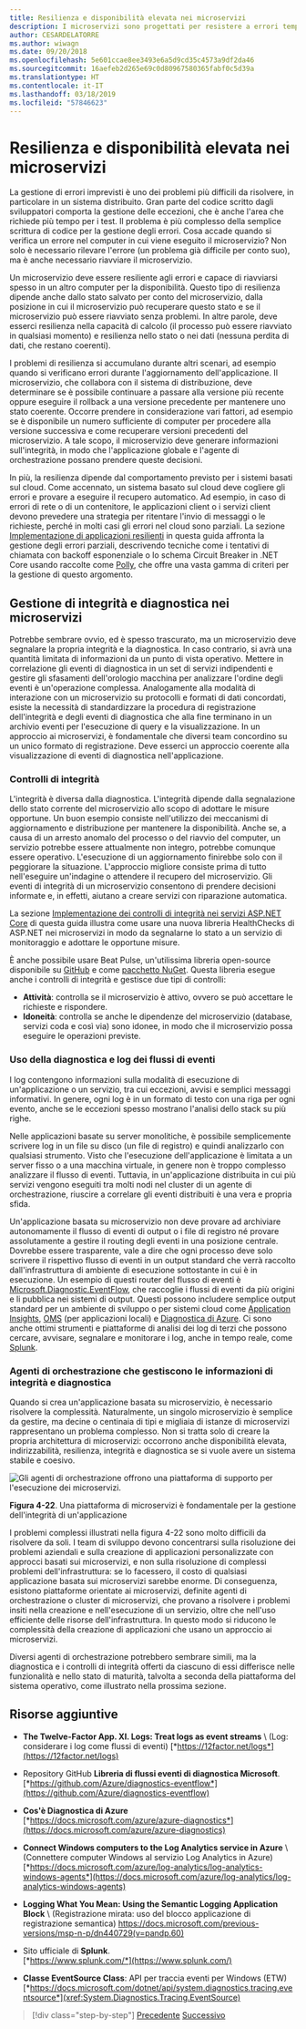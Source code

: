 ```yaml
---
title: Resilienza e disponibilità elevata nei microservizi
description: I microservizi sono progettati per resistere a errori temporanei di rete e dipendenze che per raggiungere una disponibilità elevata devono essere resilienti.
author: CESARDELATORRE
ms.author: wiwagn
ms.date: 09/20/2018
ms.openlocfilehash: 5e601ccae8ee3493e6a5d9cd35c4573a9df2da46
ms.sourcegitcommit: 16aefeb2d265e69c0d80967580365fabf0c5d39a
ms.translationtype: HT
ms.contentlocale: it-IT
ms.lasthandoff: 03/18/2019
ms.locfileid: "57846623"
---
```

# <a name="resiliency-and-high-availability-in-microservices"></a>Resilienza e disponibilità elevata nei microservizi

La gestione di errori imprevisti è uno dei problemi più difficili da risolvere, in particolare in un sistema distribuito. Gran parte del codice scritto dagli sviluppatori comporta la gestione delle eccezioni, che è anche l'area che richiede più tempo per i test. Il problema è più complesso della semplice scrittura di codice per la gestione degli errori. Cosa accade quando si verifica un errore nel computer in cui viene eseguito il microservizio? Non solo è necessario rilevare l'errore (un problema già difficile per conto suo), ma è anche necessario riavviare il microservizio.

Un microservizio deve essere resiliente agli errori e capace di riavviarsi spesso in un altro computer per la disponibilità. Questo tipo di resilienza dipende anche dallo stato salvato per conto del microservizio, dalla posizione in cui il microservizio può recuperare questo stato e se il microservizio può essere riavviato senza problemi. In altre parole, deve esserci resilienza nella capacità di calcolo (il processo può essere riavviato in qualsiasi momento) e resilienza nello stato o nei dati (nessuna perdita di dati, che restano coerenti).

I problemi di resilienza si accumulano durante altri scenari, ad esempio quando si verificano errori durante l'aggiornamento dell'applicazione. Il microservizio, che collabora con il sistema di distribuzione, deve determinare se è possibile continuare a passare alla versione più recente oppure eseguire il rollback a una versione precedente per mantenere uno stato coerente. Occorre prendere in considerazione vari fattori, ad esempio se è disponibile un numero sufficiente di computer per procedere alla versione successiva e come recuperare versioni precedenti del microservizio. A tale scopo, il microservizio deve generare informazioni sull'integrità, in modo che l'applicazione globale e l'agente di orchestrazione possano prendere queste decisioni.

In più, la resilienza dipende dal comportamento previsto per i sistemi basati sul cloud. Come accennato, un sistema basato sul cloud deve cogliere gli errori e provare a eseguire il recupero automatico. Ad esempio, in caso di errori di rete o di un contenitore, le applicazioni client o i servizi client devono prevedere una strategia per ritentare l'invio di messaggi o le richieste, perché in molti casi gli errori nel cloud sono parziali. La sezione [Implementazione di applicazioni resilienti](../implement-resilient-applications/index.md) in questa guida affronta la gestione degli errori parziali, descrivendo tecniche come i tentativi di chiamata con backoff esponenziale o lo schema Circuit Breaker in .NET Core usando raccolte come [Polly](https://github.com/App-vNext/Polly), che offre una vasta gamma di criteri per la gestione di questo argomento.

## <a name="health-management-and-diagnostics-in-microservices"></a>Gestione di integrità e diagnostica nei microservizi

Potrebbe sembrare ovvio, ed è spesso trascurato, ma un microservizio deve segnalare la propria integrità e la diagnostica. In caso contrario, si avrà una quantità limitata di informazioni da un punto di vista operativo. Mettere in correlazione gli eventi di diagnostica in un set di servizi indipendenti e gestire gli sfasamenti dell'orologio macchina per analizzare l'ordine degli eventi è un'operazione complessa. Analogamente alla modalità di interazione con un microservizio su protocolli e formati di dati concordati, esiste la necessità di standardizzare la procedura di registrazione dell'integrità e degli eventi di diagnostica che alla fine terminano in un archivio eventi per l'esecuzione di query e la visualizzazione. In un approccio ai microservizi, è fondamentale che diversi team concordino su un unico formato di registrazione. Deve esserci un approccio coerente alla visualizzazione di eventi di diagnostica nell'applicazione.

### <a name="health-checks"></a>Controlli di integrità

L'integrità è diversa dalla diagnostica. L'integrità dipende dalla segnalazione dello stato corrente del microservizio allo scopo di adottare le misure opportune. Un buon esempio consiste nell'utilizzo dei meccanismi di aggiornamento e distribuzione per mantenere la disponibilità. Anche se, a causa di un arresto anomalo del processo o del riavvio del computer, un servizio potrebbe essere attualmente non integro, potrebbe comunque essere operativo. L'esecuzione di un aggiornamento finirebbe solo con il peggiorare la situazione. L'approccio migliore consiste prima di tutto nell'eseguire un'indagine o attendere il recupero del microservizio. Gli eventi di integrità di un microservizio consentono di prendere decisioni informate e, in effetti, aiutano a creare servizi con riparazione automatica.

La sezione [Implementazione dei controlli di integrità nei servizi ASP.NET Core](../implement-resilient-applications/monitor-app-health.md#implement-health-checks-in-aspnet-core-services) di questa guida illustra come usare una nuova libreria HealthChecks di ASP.NET nei microservizi in modo da segnalarne lo stato a un servizio di monitoraggio e adottare le opportune misure.

È anche possibile usare Beat Pulse, un'utilissima libreria open-source disponibile su [GitHub](https://github.com/Xabaril/BeatPulse) e come [pacchetto NuGet](https://www.nuget.org/packages/BeatPulse/). Questa libreria esegue anche i controlli di integrità e gestisce due tipi di controlli:

- **Attività**: controlla se il microservizio è attivo, ovvero se può accettare le richieste e rispondere. 
- **Idoneità**: controlla se anche le dipendenze del microservizio (database, servizi coda e così via) sono idonee, in modo che il microservizio possa eseguire le operazioni previste. 

### <a name="using-diagnostics-and-logs-event-streams"></a>Uso della diagnostica e log dei flussi di eventi

I log contengono informazioni sulla modalità di esecuzione di un'applicazione o un servizio, tra cui eccezioni, avvisi e semplici messaggi informativi. In genere, ogni log è in un formato di testo con una riga per ogni evento, anche se le eccezioni spesso mostrano l'analisi dello stack su più righe.

Nelle applicazioni basate su server monolitiche, è possibile semplicemente scrivere log in un file su disco (un file di registro) e quindi analizzarlo con qualsiasi strumento. Visto che l'esecuzione dell'applicazione è limitata a un server fisso o a una macchina virtuale, in genere non è troppo complesso analizzare il flusso di eventi. Tuttavia, in un'applicazione distribuita in cui più servizi vengono eseguiti tra molti nodi nel cluster di un agente di orchestrazione, riuscire a correlare gli eventi distribuiti è una vera e propria sfida.

Un'applicazione basata su microservizio non deve provare ad archiviare autonomamente il flusso di eventi di output o i file di registro né provare assolutamente a gestire il routing degli eventi in una posizione centrale. Dovrebbe essere trasparente, vale a dire che ogni processo deve solo scrivere il rispettivo flusso di eventi in un output standard che verrà raccolto dall'infrastruttura di ambiente di esecuzione sottostante in cui è in esecuzione. Un esempio di questi router del flusso di eventi è [Microsoft.Diagnostic.EventFlow](https://github.com/Azure/diagnostics-eventflow), che raccoglie i flussi di eventi da più origini e li pubblica nei sistemi di output. Questi possono includere semplice output standard per un ambiente di sviluppo o per sistemi cloud come [Application Insights](https://azure.microsoft.com/services/application-insights/), [OMS](https://github.com/Azure/diagnostics-eventflow#oms-operations-management-suite) (per applicazioni locali) e [Diagnostica di Azure](https://docs.microsoft.com/azure/monitoring-and-diagnostics/azure-diagnostics). Ci sono anche ottimi strumenti e piattaforme di analisi dei log di terzi che possono cercare, avvisare, segnalare e monitorare i log, anche in tempo reale, come [Splunk](https://www.splunk.com/goto/Splunk_Log_Management?ac=ga_usa_log_analysis_phrase_Mar17&_kk=logs%20analysis&gclid=CNzkzIrex9MCFYGHfgodW5YOtA).

### <a name="orchestrators-managing-health-and-diagnostics-information"></a>Agenti di orchestrazione che gestiscono le informazioni di integrità e diagnostica

Quando si crea un'applicazione basata su microservizio, è necessario risolvere la complessità. Naturalmente, un singolo microservizio è semplice da gestire, ma decine o centinaia di tipi e migliaia di istanze di microservizi rappresentano un problema complesso. Non si tratta solo di creare la propria architettura di microservizi: occorrono anche disponibilità elevata, indirizzabilità, resilienza, integrità e diagnostica se si vuole avere un sistema stabile e coesivo.

![Gli agenti di orchestrazione offrono una piattaforma di supporto per l'esecuzione dei microservizi.](./media/image22.png)

**Figura 4-22**. Una piattaforma di microservizi è fondamentale per la gestione dell'integrità di un'applicazione

I problemi complessi illustrati nella figura 4-22 sono molto difficili da risolvere da soli. I team di sviluppo devono concentrarsi sulla risoluzione dei problemi aziendali e sulla creazione di applicazioni personalizzate con approcci basati sui microservizi, e non sulla risoluzione di complessi problemi dell'infrastruttura: se lo facessero, il costo di qualsiasi applicazione basata sui microservizi sarebbe enorme. Di conseguenza, esistono piattaforme orientate ai microservizi, definite agenti di orchestrazione o cluster di microservizi, che provano a risolvere i problemi insiti nella creazione e nell'esecuzione di un servizio, oltre che nell'uso efficiente delle risorse dell'infrastruttura. In questo modo si riducono le complessità della creazione di applicazioni che usano un approccio ai microservizi.

Diversi agenti di orchestrazione potrebbero sembrare simili, ma la diagnostica e i controlli di integrità offerti da ciascuno di essi differisce nelle funzionalità e nello stato di maturità, talvolta a seconda della piattaforma del sistema operativo, come illustrato nella prossima sezione.

## <a name="additional-resources"></a>Risorse aggiuntive

- **The Twelve-Factor App. XI. Logs: Treat logs as event streams** \ (Log: considerare i log come flussi di eventi)
  [*https://12factor.net/logs*](https://12factor.net/logs)

- Repository GitHub **Libreria di flussi eventi di diagnostica Microsoft**. \
  [*https://github.com/Azure/diagnostics-eventflow*](https://github.com/Azure/diagnostics-eventflow)

- **Cos'è Diagnostica di Azure** \
  [*https://docs.microsoft.com/azure/azure-diagnostics*](https://docs.microsoft.com/azure/azure-diagnostics)

- **Connect Windows computers to the Log Analytics service in Azure** \ (Connettere computer Windows al servizio Log Analytics in Azure)
  [*https://docs.microsoft.com/azure/log-analytics/log-analytics-windows-agents*](https://docs.microsoft.com/azure/log-analytics/log-analytics-windows-agents)

- **Logging What You Mean: Using the Semantic Logging Application Block** \ (Registrazione mirata: uso del blocco applicazione di registrazione semantica)
  <https://docs.microsoft.com/previous-versions/msp-n-p/dn440729(v=pandp.60)>

- Sito ufficiale di **Splunk**. \
  [*https://www.splunk.com/*](https://www.splunk.com/)

- **Classe EventSource Class**: API per traccia eventi per Windows (ETW)
  [*https://docs.microsoft.com/dotnet/api/system.diagnostics.tracing.eventsource*](xref:System.Diagnostics.Tracing.EventSource)

>[!div class="step-by-step"]
>[Precedente](microservice-based-composite-ui-shape-layout.md)
>[Successivo](scalable-available-multi-container-microservice-applications.md)